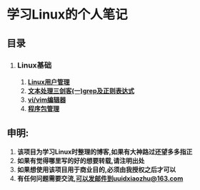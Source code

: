  学习Linux的个人笔记
======================================
## 目录

1. ### Linux基础

   1. [**Linux用户管理**](https://github.com/zhudabai/my_linux_study/blob/master/LinuxBasic/Linux%E7%94%A8%E6%88%B7%E7%AE%A1%E7%90%86.md)
   2. [**文本处理三剑客(一)grep及正则表达式**](https://github.com/zhudabai/my_linux_study/blob/master/LinuxBasic/grep-and-pattern.md)
   3. [**vi/vim编辑器**](https://github.com/zhudabai/my_linux_study/blob/master/LinuxBasic/vivim%E7%BC%96%E8%BE%91%E5%99%A8.md)
   4. [**程序包管理**](https://github.com/zhudabai/my_linux_study/blob/master/LinuxBasic/rpm%26yum.md)



## 申明:

1. **该项目为学习Linux时整理的博客,如果有大神路过还望多多指正**
2. **如果有觉得哪里写的好的想要转载,请注明出处**
3. **如果想使用该项目用于商业目的,必须由我授权之后才可以**
4. **有任何问题需要交流,可以发邮件到uuidxiaozhu@163.com**


